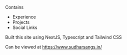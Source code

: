 Contains 
  - Experience
  - Projects
  - Social Links

Built this site using NextJS, Typescript and Tailwind CSS

Can be viewed at https://www.sudharsangs.in/
